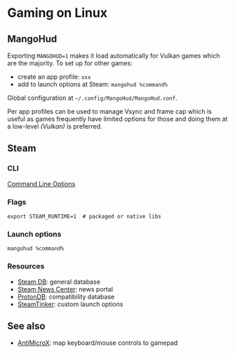 # Gaming on Linux
## MangoHud
Exporting `MANGOHUD=1` makes it load automatically for Vulkan games which are the majority. To set up for other games:

- create an app profile: `xxx` 
- add to launch options at Steam: `mangohud %command%`

Global configuration at `~/.config/MangoHud/MangoHud.conf`.

Per app profiles can be used to manage Vsync and frame cap which is useful as games frequently have limited options for those and doing them at a low-level *(Vulkan)* is preferred.

## Steam
### CLI
[Command Line Options](https://developer.valvesoftware.com/wiki/Command_Line_Options#Steam_.28Windows.29)

### Flags
```shell
export STEAM_RUNTIME=1  # packaged or native libs
```
### Launch options
`mangohud %command%`

### Resources
- [Steam DB](https://steamdb.info/): general database
- [Steam News Center](https://store.steampowered.com/news): news portal
- [ProtonDB](https://www.protondb.com/): compatibility database
- [SteamTinker](https://github.com/frostworx/steamtinkerlaunch): custom launch options

## See also
- [AntiMicroX](https://github.com/AntiMicroX/antimicroX): map keyboard/mouse controls to gamepad
